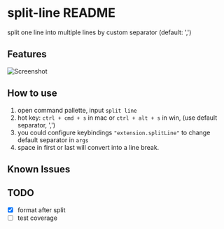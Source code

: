 # split-line README

split one line into multiple lines by custom separator (default: ',')

## Features

![Screenshot](images/split-line-intro.gif "split line")

## How to use

1. open command pallette, input `split line`
2. hot key: `ctrl + cmd + s` in mac or `ctrl + alt + s` in win, (use default separator, ',')
3. you could configure keybindings `"extension.splitLine"` to change default separator in `args`
4. space in first or last will convert into a line break.

## Known Issues


## TODO

- [x] format after split
- [ ] test coverage
